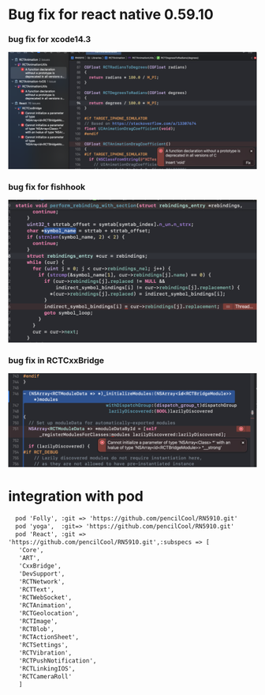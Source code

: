 # Bug fix for react native 0.59.10

### bug fix for xcode14.3

![image](./img/xcode14_3bug.png)

### bug fix for fishhook

![image](./img/fishhook_runtime_error.png)

### bug fix in RCTCxxBridge

![image](./img/RCTCxxBridge.png)

# integration with pod 
```
  pod 'Folly', :git => 'https://github.com/pencilCool/RN5910.git'
  pod 'yoga',  :git=> 'https://github.com/pencilCool/RN5910.git'
  pod 'React', :git => 'https://github.com/pencilCool/RN5910.git',:subspecs => [
   'Core',
   'ART',
   'CxxBridge', 
   'DevSupport', 
   'RCTNetwork',
   'RCTText',
   'RCTWebSocket', 
   'RCTAnimation', 
   'RCTGeolocation', 
   'RCTImage',
   'RCTBlob',
   'RCTActionSheet',
   'RCTSettings',
   'RCTVibration',
   'RCTPushNotification',
   'RCTLinkingIOS',
   'RCTCameraRoll'
   ]

```
